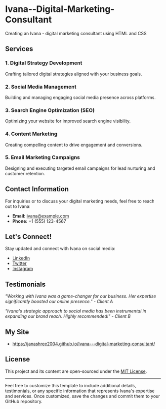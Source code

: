 # Ivana--Digital-Marketing-Consultant
Creating an Ivana - digital marketing consultant using HTML and CSS

## Services

### 1. Digital Strategy Development
Crafting tailored digital strategies aligned with your business goals.

### 2. Social Media Management
Building and managing engaging social media presence across platforms.

### 3. Search Engine Optimization (SEO)
Optimizing your website for improved search engine visibility.

### 4. Content Marketing
Creating compelling content to drive engagement and conversions.

### 5. Email Marketing Campaigns
Designing and executing targeted email campaigns for lead nurturing and customer retention.

## Contact Information

For inquiries or to discuss your digital marketing needs, feel free to reach out to Ivana:

- **Email:** [ivana@example.com](mailto:ivana@example.com)
- **Phone:** +1 (555) 123-4567

## Let's Connect!

Stay updated and connect with Ivana on social media:

- [LinkedIn](https://www.linkedin.com/in/ivanadigitalmarketing/)
- [Twitter](https://twitter.com/ivanadigital)
- [Instagram](https://www.instagram.com/ivanadigital/)

## Testimonials

*"Working with Ivana was a game-changer for our business. Her expertise significantly boosted our online presence." - Client A*

*"Ivana's strategic approach to social media has been instrumental in expanding our brand reach. Highly recommended!" - Client B*

## My Site

 -  https://janashree2004.github.io/Ivana---digital-marketing-consultant/

## License

This project and its content are open-sourced under the [MIT License](LICENSE).

---
Feel free to customize this template to include additional details, testimonials, or any specific information that represents Ivana's expertise and services. Once customized, save the changes and commit them to your GitHub repository.

